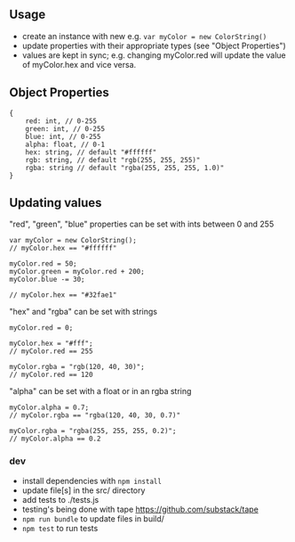 ## Usage
* create an instance with new e.g. `var myColor = new ColorString()`
* update properties with their appropriate types (see "Object Properties")
* values are kept in sync; e.g. changing myColor.red will update the value of myColor.hex and vice versa.

## Object Properties
```
{
    red: int, // 0-255
    green: int, // 0-255
    blue: int, // 0-255
    alpha: float, // 0-1
    hex: string, // default "#ffffff"
    rgb: string, // default "rgb(255, 255, 255)"
    rgba: string // default "rgba(255, 255, 255, 1.0)"
}
```

## Updating values
"red", "green", "blue" properties can be set with ints between 0 and 255
```
var myColor = new ColorString();
// myColor.hex == "#ffffff"

myColor.red = 50;
myColor.green = myColor.red + 200;
myColor.blue -= 30;

// myColor.hex == "#32fae1"
```

"hex" and "rgba" can be set with strings
```
myColor.red = 0;

myColor.hex = "#fff";
// myColor.red == 255

myColor.rgba = "rgb(120, 40, 30)";
// myColor.red == 120
```

"alpha" can be set with a float or in an rgba string
```
myColor.alpha = 0.7;
// myColor.rgba == "rgba(120, 40, 30, 0.7)"

myColor.rgba = "rgba(255, 255, 255, 0.2)";
// myColor.alpha == 0.2
```

### dev
* install dependencies with `npm install`
* update file[s] in the src/ directory
* add tests to ./tests.js
* testing's being done with tape <https://github.com/substack/tape>
* `npm run bundle` to update files in build/
* `npm test` to run tests